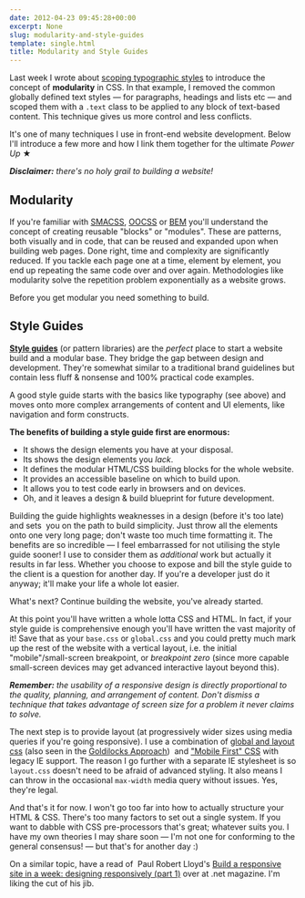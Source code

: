 ```yaml
---
date: 2012-04-23 09:45:28+00:00
excerpt: None
slug: modularity-and-style-guides
template: single.html
title: Modularity and Style Guides
---
```


Last week I wrote about [scoping typographic styles](http://dbushell.com/2012/04/18/scoping-typography-css/) to introduce the concept of **modularity** in CSS. In that example, I removed the common globally defined text styles — for paragraphs, headings and lists etc — and scoped them with a `.text` class to be applied to any block of text-based content. This technique gives us more control and less conflicts.

It's one of many techniques I use in front-end website development. Below I'll introduce a few more and how I link them together for the ultimate _Power Up_ ★

_**Disclaimer:** there's no holy grail to building a website!_


## Modularity


If you're familiar with [SMACSS](http://smacss.com/), [OOCSS](https://github.com/stubbornella/oocss/wiki) or [BEM](http://coding.smashingmagazine.com/2012/04/16/a-new-front-end-methodology-bem/) you'll understand the concept of creating reusable "blocks" or "modules". These are patterns, both visually and in code, that can be reused and expanded upon when building web pages. Done right, time and complexity are significantly reduced. If you tackle each page one at a time, element by element, you end up repeating the same code over and over again. Methodologies like modularity solve the repetition problem exponentially as a website grows.

Before you get modular you need something to build.


## Style Guides


**[Style guides](http://24ways.org/2011/front-end-style-guides)** (or pattern libraries) are the _perfect_ place to start a website build and a modular base. They bridge the gap between design and development. They're somewhat similar to a traditional brand guidelines but contain less fluff & nonsense and 100% practical code examples.

A good style guide starts with the basics like typography (see above) and moves onto more complex arrangements of content and UI elements, like navigation and form constructs.

**The benefits of building a style guide first are enormous:**


* It shows the design elements you have at your disposal.
* Its shows the design elements you _lack_.
* It defines the modular HTML/CSS building blocks for the whole website.
* It provides an accessible baseline on which to build upon.
* It allows you to test code early in browsers and on devices.
* Oh, and it leaves a design & build blueprint for future development.


Building the guide highlights weaknesses in a design (before it's too late) and sets  you on the path to build simplicity. Just throw all the elements onto one very long page; don't waste too much time formatting it. The benefits are so incredible — I feel embarrassed for not utilising the style guide sooner! I use to consider them as _additional_ work but actually it results in far less. Whether you choose to expose and bill the style guide to the client is a question for another day. If you're a developer just do it anyway; it'll make your life a whole lot easier.

What's next? Continue building the website, you've already started.

At this point you'll have written a whole lotta CSS and HTML. In fact, if your style guide is comprehensive enough you'll have written the vast majority of it! Save that as your `base.css` or `global.css` and you could pretty much mark up the rest of the website with a vertical layout, i.e. the initial "mobile"/small-screen breakpoint, or _breakpoint zero_ (since more capable small-screen devices may get advanced interactive layout beyond this).

_**Remember:** the usability of a responsive design is directly proportional to the quality, planning, and arrangement of content. Don't dismiss a technique that takes advantage of screen size for a problem it never claims to solve._

The next step is to provide layout (at progressively wider sizes using media queries if you're going responsive). I use a combination of [global and layout css](http://adactio.com/journal/4494/) (also seen in the [Goldilocks Approach](http://goldilocksapproach.com/))  and ["Mobile First" CSS](http://nicolasgallagher.com/mobile-first-css-sass-and-ie/) with legacy IE support. The reason I go further with a separate IE stylesheet is so `layout.css` doesn't need to be afraid of advanced styling. It also means I can throw in the occasional `max-width` media query without issues. Yes, they're legal.

And that's it for now. I won't go too far into how to actually structure your HTML & CSS. There's too many factors to set out a single system. If you want to dabble with CSS pre-processors that's great; whatever suits you. I have my own theories I may share soon — I'm not one for conforming to the general consensus! — but that's for another day :)

On a similar topic, have a read of  Paul Robert Lloyd's [Build a responsive site in a week: designing responsively (part 1)](http://www.netmagazine.com/tutorials/build-responsive-site-week-designing-responsively-part-1) over at .net magazine. I'm liking the cut of his jib.


